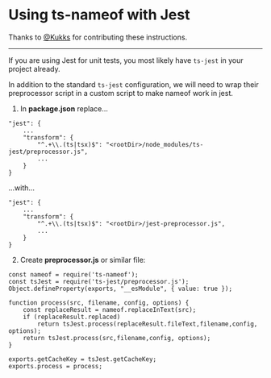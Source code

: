 ﻿# Using ts-nameof with Jest

Thanks to [@Kukks](https://github.com/Kukks) for contributing these instructions.

---

If you are using Jest for unit tests, you most likely have `ts-jest` in your project already.

In addition to the standard `ts-jest` configuration, we will need to wrap their preprocessor script in a custom script to make nameof work in jest.

1. In **package.json** replace...

```
"jest": {
    ...
    "transform": {
        "^.+\\.(ts|tsx)$": "<rootDir>/node_modules/ts-jest/preprocessor.js",
        ...
    }
}
```

...with...

```
"jest": {
    ...
    "transform": {
        "^.+\\.(ts|tsx)$": "<rootDir>/jest-preprocessor.js",
        ...
    }
}
```

2. Create **preprocessor.js** or similar file:

```
const nameof = require('ts-nameof');
const tsJest = require('ts-jest/preprocessor.js');
Object.defineProperty(exports, "__esModule", { value: true });

function process(src, filename, config, options) {
    const replaceResult = nameof.replaceInText(src);
    if (replaceResult.replaced)
        return tsJest.process(replaceResult.fileText,filename,config, options);
    return tsJest.process(src,filename,config, options);
}

exports.getCacheKey = tsJest.getCacheKey;
exports.process = process;
```

